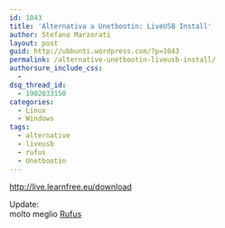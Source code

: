 ```yaml
---
id: 1043
title: 'Alternativa a Unetbootin: LiveUSB Install'
author: Stefano Marzorati
layout: post
guid: http://ubbunti.wordpress.com/?p=1043
permalink: /alternative-unetbootin-liveusb-install/
authorsure_include_css:
  - 
dsq_thread_id:
  - 1902033150
categories:
  - Linux
  - Windows
tags:
  - alternative
  - liveusb
  - rufus
  - Unetbootin
---
```

<a title="LiveUSB Install" href="http://live.learnfree.eu/download" target="_blank">http://live.learnfree.eu/download</a>

Update:  
molto meglio [Rufus][1]

 [1]: http://marzorati.co/alternative-unetbootin-rufus/ "Rufus"